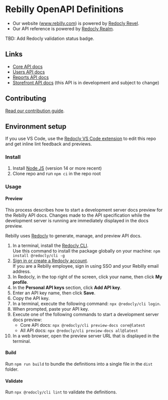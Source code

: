 # Rebilly OpenAPI Definitions

- Our website (www.rebilly.com) is powered by [Redocly Revel](https://redocly.com/developer-portal/).
- Our API reference is powered by [Redocly Realm](https://redocly.com/product-updates/).

TBD: Add Redocly validation status badge.

## Links

- [Core API docs](https://api-reference.rebilly.com/)
- [Users API docs](https://user-api-docs.rebilly.com/)
- [Reports API docs](https://reports-api-docs.rebilly.com/)
- [Storefront API docs](https://storefront-api-docs.rebilly.com/) (this API is in development and subject to change)

## Contributing

[Read our contribution guide](./CONTRIBUTING.md).

## Environment setup

If you use VS Code, use the [Redocly VS Code extension](https://marketplace.visualstudio.com/items?itemName=Redocly.openapi-vs-code) to edit this repo and get inline lint feedback and previews.

### Install

1. Install [Node JS](https://nodejs.org/) (version 14 or more recent)
2. Clone repo and run `npm ci` in the repo root

### Usage

#### Preview

This process describes how to start a development server docs preview for the Rebilly API docs. 
Changes made to the API specification while the development server is running are immediately displayed in the docs preview.

Rebilly uses [Redocly](https://redocly.com/) to generate, manage, and preview API docs.

1. In a terminal, install the [Redocly CLI](https://github.com/Redocly/redocly-cli). \
   Use this command to install the package globally on your machine: `npm install @redocly/cli -g`
1. [Sign in or create a Redocly account](https://app.redocly.com/signup). \
   If you are a Rebilly employee, sign in using SSO and your Rebilly email address.
1. In Redocly, in the top right of the screen, click your name, then click **My profile**.
1. In the **Personal API keys** section, click **Add API key**.
1. Enter an API key name, then click **Save**.
1. Copy the API key.
1. In a terminal, execute the following command: `npx @redocly/cli login`. 
1. When prompted, paste your API key.
1. Execute one of the following commands to start a development server docs preview:
    - Core API docs: `npx @redocly/cli preview-docs core@latest`
    - All API docs: `npx @redocly/cli preview-docs all@latest`
 1. In a web browser, open the preview server URL that is displayed in the terminal.

#### Build

Run `npm run build` to bundle the definitions into a single file in the `dist` folder.

#### Validate

Run `npx @redocly/cli lint` to validate the definitions.

